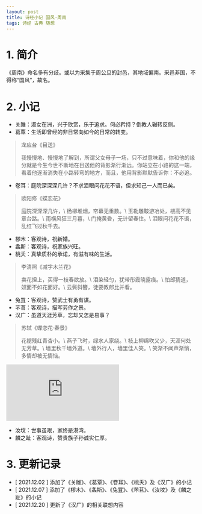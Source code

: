 ```yaml
---
layout: post
title: 诗经小记 国风·周南
tags: 诗经 古典 随想
---
```


# 1. 简介
    
《周南》命名多有分歧。或以为采集于周公旦的封邑，其地域偏南。采邑非国，不得称“国风”，故名。

# 2. 小记

- 关雎：淑女在洲，兴于欣赏，乐于追求。何必矜持？倒教人辗转反侧。
- 葛覃：生活即曾经的非日常向如今的日常的转变。

> 龙应台《目送》
>
> 我慢慢地、慢慢地了解到，所谓父女母子一场，只不过意味着，你和他的缘分就是今生今世不断地在目送他的背影渐行渐远。你站立在小路的这一端，看着他逐渐消失在小路转弯的地方，而且，他用背影默默告诉你：不必追。

- 卷耳：庭院深深深几许？不求泪眼问花花不语，但求知己一人而已矣。

> 欧阳修《蝶恋花》
>
> 庭院深深深几许，\\
> 杨柳堆烟，帘幕无重数。\\
> 玉勒雕鞍游冶处，楼高不见章台路。\\
> 雨横风狂三月暮，\\
> 门掩黄昏，无计留春住。\\
> 泪眼问花花不语，乱红飞过秋千去。

- 樛木：客观诗，祝新婚。
- 螽斯：客观诗，祝家族兴旺。
- 桃夭：真挚质朴的承诺，有滋有味的生活。

> 李清照《减字木兰花》
>
> 卖花担上，买得一枝春欲放。\\
> 泪染轻匀，犹带彤霞晓露痕。\\
> 怕郎猜道，奴面不如花面好。\\
> 云鬓斜簪，徒要教郎比并看。

- 兔罝：客观诗，赞武士有勇有谋。
- 芣苢：客观诗，描写劳作之景。
- 汉广：虽道天涯芳草，忘却又怎是易事？

> 苏轼《蝶恋花·春景》
>
> 花褪残红青杏小。\\
> 燕子飞时，绿水人家绕。\\
> 枝上柳绵吹又少，天涯何处无芳草。\\
> 墙里秋千墙外道。\\
> 墙外行人，墙里佳人笑。\\
> 笑渐不闻声渐悄，多情却被无情恼。

<div class="video-frame"><iframe src="https://www.youtube.com/embed/8FEroxWqJEQ" title="YouTube video player" frameborder="0" allowfullscreen></iframe></div>

- 汝坟：世事虽艰，家终是港湾。
- 麟之趾：客观诗，赞贵族子孙诚实仁厚。

# 3. 更新记录

- [ 2021.12.02 ] 添加了《关雎》、《葛覃》、《卷耳》、《桃夭》及《汉广》的小记
- [ 2021.12.07 ] 添加了《樛木》、《螽斯》、《兔罝》、《芣苢》、《汝坟》及《麟之趾》的小记
- [ 2021.12.20 ] 更新了《汉广》的相关联想内容
